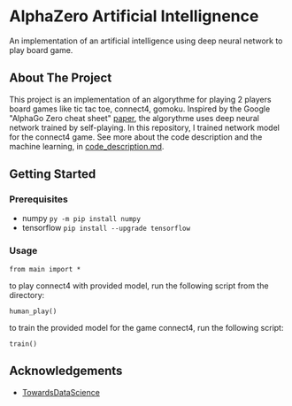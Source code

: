 # AlphaZero Artificial Intellignence
An implementation of an artificial intelligence using deep neural network to play board game.

## About The Project
This project is an implementation of an algorythme for playing 2 players board games like tic tac toe, connect4, gomoku. Inspired by the Google "AlphaGo Zero cheat sheet" [paper](https://medium.com/applied-data-science/alphago-zero-explained-in-one-diagram-365f5abf67e0), the algorythme uses deep neural network trained by self-playing. In this repository, I trained network model for the connect4 game. See more about the code description and the machine learning, in [code_description.md](https://github.com/JonathanVengadasalam/AlphaZero-Artificial-Intelligence/blob/master/code_description.md).

## Getting Started
### Prerequisites
* numpy `py -m pip install numpy`
* tensorflow `pip install --upgrade tensorflow`

### Usage
`from main import *`

to play connect4 with provided model, run the following script from the directory:

`human_play()`

to train the provided model for the game connect4, run the following script:

`train()`

## Acknowledgements
* [TowardsDataScience](https://towardsdatascience.com/from-scratch-implementation-of-alphazero-for-connect4-f73d4554002a)
